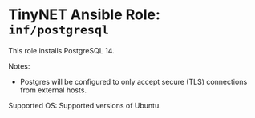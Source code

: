# TinyNET Ansible Role: `inf/postgresql`

This role installs PostgreSQL 14.

Notes:

- Postgres will be configured to only accept secure (TLS) connections from external hosts.

Supported OS: Supported versions of Ubuntu.

